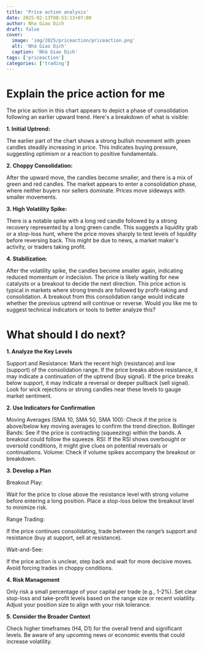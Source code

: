 ```yaml
---
title: 'Price action analysis'
date: 2025-02-13T08:53:13+07:00
author: Nha Giao Dich
draft: false
cover:
  image: 'img/2025/priceaction/priceaction.png'
  alt: 'Nhà Giao Dịch'
  caption: 'Nhà Giao Dịch'
tags: ['priceaction']
categories: ['trading']
---
```


# Explain the price action for me

The price action in this chart appears to depict a phase of consolidation following an earlier upward trend. Here's a breakdown of what is visible:

**1. Initial Uptrend:**

The earlier part of the chart shows a strong bullish movement with green candles steadily increasing in price.
This indicates buying pressure, suggesting optimism or a reaction to positive fundamentals.

**2. Choppy Consolidation:**

After the upward move, the candles become smaller, and there is a mix of green and red candles.
The market appears to enter a consolidation phase, where neither buyers nor sellers dominate. Prices move sideways with smaller movements.

**3. High Volatility Spike:**

There is a notable spike with a long red candle followed by a strong recovery represented by a long green candle.
This suggests a liquidity grab or a stop-loss hunt, where the price moves sharply to test levels of liquidity before reversing back. This might be due to news, a market maker's activity, or traders taking profit.

**4. Stabilization:**

After the volatility spike, the candles become smaller again, indicating reduced momentum or indecision.
The price is likely waiting for new catalysts or a breakout to decide the next direction.
This price action is typical in markets where strong trends are followed by profit-taking and consolidation. A breakout from this consolidation range would indicate whether the previous uptrend will continue or reverse. Would you like me to suggest technical indicators or tools to better analyze this?

# What should I do next?

**1. Analyze the Key Levels**

Support and Resistance: Mark the recent high (resistance) and low (support) of the consolidation range.
If the price breaks above resistance, it may indicate a continuation of the uptrend (buy signal).
If the price breaks below support, it may indicate a reversal or deeper pullback (sell signal).
Look for wick rejections or strong candles near these levels to gauge market sentiment.

**2. Use Indicators for Confirmation**

Moving Averages (SMA 10, SMA 50, SMA 100): Check if the price is above/below key moving averages to confirm the trend direction.
Bollinger Bands: See if the price is contracting (squeezing) within the bands. A breakout could follow the squeeze.
RSI: If the RSI shows overbought or oversold conditions, it might give clues on potential reversals or continuations.
Volume: Check if volume spikes accompany the breakout or breakdown.

**3. Develop a Plan**

Breakout Play:

Wait for the price to close above the resistance level with strong volume before entering a long position.
Place a stop-loss below the breakout level to minimize risk.

Range Trading:

If the price continues consolidating, trade between the range’s support and resistance (buy at support, sell at resistance).

Wait-and-See:

If the price action is unclear, step back and wait for more decisive moves. Avoid forcing trades in choppy conditions.

**4. Risk Management**

Only risk a small percentage of your capital per trade (e.g., 1-2%).
Set clear stop-loss and take-profit levels based on the range size or recent volatility.
Adjust your position size to align with your risk tolerance.

**5. Consider the Broader Context**

Check higher timeframes (H4, D1) for the overall trend and significant levels.
Be aware of any upcoming news or economic events that could increase volatility.
